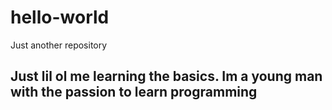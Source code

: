 # hello-world
Just another repository 
## Just lil ol me learning the basics. Im a young man with the passion to learn programming
